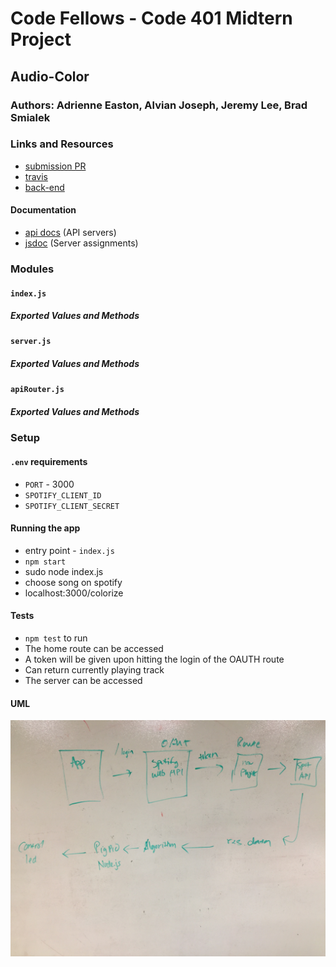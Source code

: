 # Code Fellows - Code 401 Midtern Project

## Audio-Color

### Authors: Adrienne Easton, Alvian Joseph, Jeremy Lee, Brad Smialek

### Links and Resources
* [submission PR](http://xyz.com)
* [travis](http://xyz.com)
* [back-end](http://xyz.com)

#### Documentation
* [api docs](http://xyz.com) (API servers)
* [jsdoc](http://xyz.com) (Server assignments)

### Modules
#### `index.js`
##### Exported Values and Methods

#### `server.js`
##### Exported Values and Methods

#### `apiRouter.js`
##### Exported Values and Methods

### Setup
#### `.env` requirements
* `PORT` - 3000
* `SPOTIFY_CLIENT_ID`
* `SPOTIFY_CLIENT_SECRET`

#### Running the app
* entry point - `index.js`
* `npm start`
* sudo node index.js
* choose song on spotify
* localhost:3000/colorize 
  
#### Tests
* `npm test` to run
* The home route can be accessed
* A token will be given upon hitting the login of the OAUTH route
* Can return currently playing track
* The server can be accessed

#### UML
![UML](./assets/audio-color-uml.jpg)